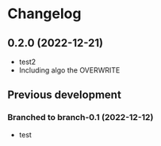 # Changelog

## 0.2.0 (2022-12-21)

* test2
* Including algo the OVERWRITE

## Previous development

### Branched to branch-0.1 (2022-12-12)

* test

### 
